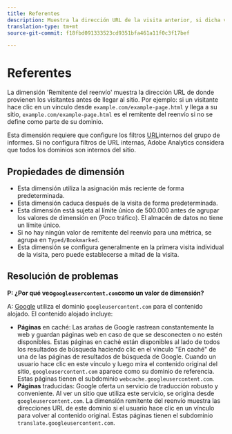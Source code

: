 ```yaml
---
title: Referentes
description: Muestra la dirección URL de la visita anterior, si dicha visita se encuentra fuera del sitio.
translation-type: tm+mt
source-git-commit: f18fbd091333523cd9351bfa461a11f0c3f17bef

---
```



# Referentes

La dimensión &#39;Remitente del reenvío&#39; muestra la dirección URL de donde provienen los visitantes antes de llegar al sitio. Por ejemplo: si un visitante hace clic en un vínculo desde `example.com/example-page.html` y llega a su sitio, `example.com/example-page.html` es el remitente del reenvío si no se define como parte de su dominio.

Esta dimensión requiere que configure los filtros [URL](/help/admin/admin/internal-url-filter-admin.md)internos del grupo de informes. Si no configura filtros de URL internas, Adobe Analytics considera que todos los dominios son internos del sitio.

## Propiedades de dimensión

* Esta dimensión utiliza la asignación más reciente de forma predeterminada.
* Esta dimensión caduca después de la visita de forma predeterminada.
* Esta dimensión está sujeta al límite único de 500.000 antes de agrupar los valores de dimensión en (Poco tráfico). El almacén de datos no tiene un límite único.
* Si no hay ningún valor de remitente del reenvío para una métrica, se agrupa en `Typed/Bookmarked`.
* Esta dimensión se configura generalmente en la primera visita individual de la visita, pero puede establecerse a mitad de la visita.

## Resolución de problemas

**P: ¿Por qué veo`googleusercontent.com`como un valor de dimensión?**

A: [Google](https://about.google/) utiliza el dominio `googleusercontent.com` para el contenido alojado. El contenido alojado incluye:

* **Páginas** en caché: Las arañas de Google rastrean constantemente la web y guardan páginas web en caso de que se desconecten o no estén disponibles. Estas páginas en caché están disponibles al lado de todos los resultados de búsqueda haciendo clic en el vínculo &quot;En caché&quot; de una de las páginas de resultados de búsqueda de Google. Cuando un usuario hace clic en este vínculo y luego mira el contenido original del sitio, `googleusercontent.com` aparece como su dominio de referencia. Estas páginas tienen el subdominio `webcache.googleusercontent.com`.
* **Páginas** traducidas: Google oferta un servicio de traducción robusto y conveniente. Al ver un sitio que utiliza este servicio, se origina desde `googleusercontent.com`. La dimensión remitente del reenvío muestra las direcciones URL de este dominio si el usuario hace clic en un vínculo para volver al contenido original. Estas páginas tienen el subdominio `translate.googleusercontent.com`.
